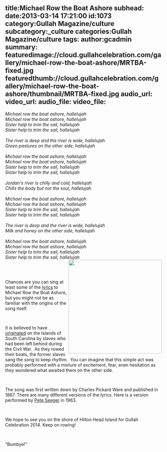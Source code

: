 title:Michael Row the Boat Ashore
subhead:
date:2013-03-14 17:21:00
id:1073
category:Gullah Magazine/culture
subcategory:_culture
categories:Gullah Magazine/culture
tags:
author:gcadmin
summary:
featuredimage://cloud.gullahcelebration.com/gallery/michael-row-the-boat-ashore/MRTBA-fixed.jpg
featuredthumb://cloud.gullahcelebration.com/gallery/michael-row-the-boat-ashore/thumbnail/MRTBA-fixed.jpg
audio_url:
video_url:
audio_file:
video_file:
---
<p><em>Michael row the boat ashore, hallelujah</em><br /><em>Michael row the boat ashore, hallelujah</em><br /><em>Sister help to trim the sail, hallelujah</em><br /><em>Sister help to trim the sail, hallelujah</em><br /><br /><em>The river is deep and the river is wide, hallelujah</em><br /><em>Green pastures on the other side, hallelujah</em><br /><br /><em>Michael row the boat ashore, hallelujah</em><br /><em>Michael row the boat ashore, hallelujah</em><br /><em>Sister help to trim the sail, hallelujah</em><br /><em>Sister help to trim the sail, hallelujah</em><br /><br /><em>Jordan's river is chilly and cold, hallelujah</em><br /><em>Chills the body but not the soul, hallelujah</em><br /><br /><em>Michael row the boat ashore, hallelujah</em><br /><em>Michael row the boat ashore, hallelujah</em><br /><em>Sister help to trim the sail, hallelujah</em><br /><em>Sister help to trim the sail, hallelujah</em><br /><br /><em>The river is deep and the river is wide, hallelujah</em><br /><em>Milk and honey on the other side, hallelujah</em><br /><br /><em>Michael row the boat ashore, hallelujah</em><br /><em>Michael row the boat ashore, hallelujah</em><br /><em>Sister help to trim the sail, hallelujah</em><br /><em>Sister help to trim the sail, hallelujah</em> <img style="float: right;" src="//bit.ly/WIIWQp" alt="" width="300" height="300" /><br /><br /></p><br/><p>Chances are you can sing at least some of the <a href="//bit.ly/WIIUrU">lyrics</a> to Michael Row the Boat Ashore, but you might not be as familiar with the origins of the song itself.</p><br/><p>It is believed to have <a href="//bit.ly/WIIUrW">originated</a> on the Islands of South Carolina by slaves who had been left behind during the Civil War.&nbsp; As they rowed their boats, the former slaves sang the song to keep rhythm. &nbsp;You can imagine that this simple act was probably performed with a mixture of excitement, fear, even hesitation as they wondered what awaited them on the other side.</p><br/><p>The song was first written down by Charles Pickard Ware and published in 1867. There are many different versions of the lyrics. Here is a version performed by <a href="//bit.ly/WIIWQr">Pete Seeger</a> in 1963.</p><br/><p>We hope to see you on the shore of Hilton Head Island for Gullah Celebration 2014. Keep on rowing!</p><br/><p>&ldquo;Bumbye!&rdquo;</p>